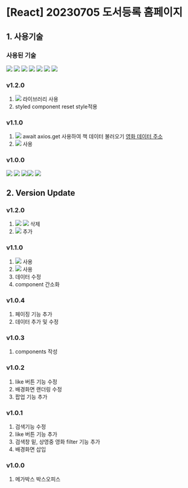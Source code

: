 # [React] 20230705 도서등록 홈페이지
## 1. 사용기술
### 사용된 기술
<img src="https://img.shields.io/badge/Vite-646CFF?style=flat-square&logo=vite&logoColor=white"> <img src="https://img.shields.io/badge/React-61DAFB?style=flat-square&logo=react&logoColor=black"> <img src="https://img.shields.io/badge/JavaScript-F7DF1E?style=flat-square&logo=javascript&logoColor=black"> <img src="https://img.shields.io/badge/CSS3-1572B6?style=flat-square&logo=CSS3&logoColor=white"> <img src="https://img.shields.io/badge/Sass-CC6699?style=flat-square&logo=Sass&logoColor=white"> <img src="https://img.shields.io/badge/Redux-764ABC?style=flat-square&logo=Redux&logoColor=white"> <img src="https://img.shields.io/badge/Axios-5A29E4?style=flat-square&logo=Axios&logoColor=white">

### v1.2.0
   1. <img src="https://img.shields.io/badge/styled_components-DB7093?style=flat-square&logo=styledcomponents&logoColor=white"> 라이브러리 사용
   2. styled component reset style적용
### v1.1.0
   1. <img src="https://img.shields.io/badge/Axios-5A29E4?style=flat-square&logo=Axios&logoColor=white"> await axios.get 사용하여 책 데이터 불러오기
[영화 데이터 주소](https://gist.githubusercontent.com/audrhks29/4d151f01eb80528030a419ef7db92693/raw/55bdbba28bc05ff0feed602a00d458865542d892/movie.json)
1. <img src="https://img.shields.io/badge/Redux-764ABC?style=flat-square&logo=Redux&logoColor=white"> 사용
### v1.0.0
<img src="https://img.shields.io/badge/Vite-646CFF?style=flat-square&logo=vite&logoColor=white"> <img src="https://img.shields.io/badge/React-61DAFB?style=flat-square&logo=react&logoColor=black"> <img src="https://img.shields.io/badge/JavaScript-F7DF1E?style=flat-square&logo=javascript&logoColor=black"><img src="https://img.shields.io/badge/CSS3-1572B6?style=flat-square&logo=CSS3&logoColor=white"> <img src="https://img.shields.io/badge/Sass-CC6699?style=flat-square&logo=Sass&logoColor=white">

## 2. Version Update

### v1.2.0
   1. <img src="https://img.shields.io/badge/Sass-CC6699?style=flat-square&logo=Sass&logoColor=white"> <img src="https://img.shields.io/badge/CSS3-1572B6?style=flat-square&logo=CSS3&logoColor=white"> 삭제
   2. <img src="https://img.shields.io/badge/styled_components-DB7093?style=flat-square&logo=styledcomponents&logoColor=white"> 추가
### v1.1.0
   1. <img src="https://img.shields.io/badge/Axios-5A29E4?style=flat-square&logo=Axios&logoColor=white"> 사용
1. <img src="https://img.shields.io/badge/Redux-764ABC?style=flat-square&logo=Redux&logoColor=white"> 사용
2. 데이터 수정
3. component 간소화
### v1.0.4
 1. 페이징 기능 추가
 2. 데이터 추가 및 수정
### v1.0.3
   1. components 작성
### v1.0.2
   1. like 버튼 기능 수정
   2. 배경화면 랜더링 수정
   3. 팝업 기능 추가
### v1.0.1
   1. 검색기능 수정
   2. like 버튼 기능 추가
   3. 검색창 밑, 상영중 영화 filter 기능 추가
   4. 배경화면 삽입
### v1.0.0
   1. 메가박스 박스오피스
